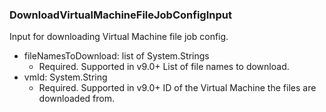 ### DownloadVirtualMachineFileJobConfigInput
Input for downloading Virtual Machine file job config.

- fileNamesToDownload: list of System.Strings
  - Required. Supported in v9.0+
      List of file names to download.
- vmId: System.String
  - Required. Supported in v9.0+
      ID of the Virtual Machine the files are downloaded from.
